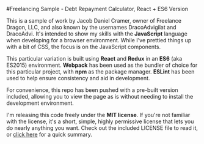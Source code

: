 
#Freelancing Sample - Debt Repayment Calculator, React + ES6 Version

This is a sample of work by Jacob Daniel Cramer, owner of Freelance Dragon, LLC, and also known by the usernames DracoAdvigilat and DracoAdvi. It's intended to show my skills with the **JavaScript** language when developing for a browser environment. While I've prettied things up with a bit of CSS, the focus is on the JavaScript components.

This particular variation is built using **React** and **Redux** in an **ES6** (aka ES2015) environment. **Webpack** has been used as the bundler of choice for this particular project, with **npm** as the package manager. **ESLint** has been used to help ensure consistency and aid in development.

For convenience, this repo has been pushed with a pre-built version included, allowing you to view the page as is without needing to install the development environment.

I'm releasing this code freely under the **MIT license**. If you're not familiar with the license, it's a short, simple, highly permissive license that lets you do nearly anything you want. Check out the included LICENSE file to read it, or [click here](https://tldrlegal.com/license/mit-license) for a quick summary.
